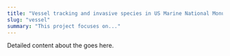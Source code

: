 ```yaml
---
title: "Vessel tracking and invasive species in US Marine National Monuments"
slug: "vessel"
summary: "This project focuses on..."
---
```


Detailed content about the goes here.